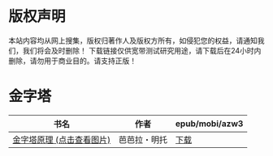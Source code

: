 # 版权声明

本站内容均从网上搜集，版权归著作人及版权方所有，如侵犯您的权益，请通知我们，我们将会及时删除！ 下载链接仅供宽带测试研究用途，请下载后在24小时内删除，请勿用于商业目的。请支持正版！

# 金字塔

| 书名 | 作者 | epub/mobi/azw3 |
| --- | --- | --- |
| [金字塔原理 (点击查看图片)](https://www.dushupai.com/attachment/2024/06/01/a74480730d262f30.jpg) | 芭芭拉・明托 | [下载](https://url89.ctfile.com/f/31084289-1357007536-e10bf4?p=8866) |
